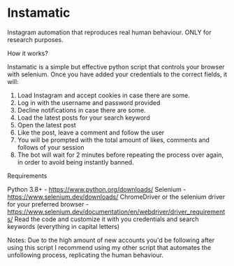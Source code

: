 # Instamatic
Instagram automation that reproduces real human behaviour. ONLY for research purposes.

How it works?

Instamatic is a simple but effective python script that controls your browser with selenium. Once you have added your credentials to the correct fields, it will:

1. Load Instagram and accept cookies in case there are some. 
2. Log in with the username and password provided
3. Decline notifications in case there are some.
4. Load the latest posts for your search keyword
5. Open the latest post
6. Like the post, leave a comment and follow the user
7. You will be prompted with the total amount of likes, comments and follows of your session
8. The bot will wait for 2 minutes before repeating the process over again, in order to avoid being instantly banned.

Requirements

Python 3.8+ - https://www.python.org/downloads/
Selenium - https://www.selenium.dev/downloads/
ChromeDriver or the selenium driver for your preferred browser - https://www.selenium.dev/documentation/en/webdriver/driver_requirements/
Read the code and customize it with you credentials and search keywords (everything in capital letters)

Notes:
Due to the high amount of new accounts you'd be following after using this script I recommend using my other script that automates the unfollowing process, replicating the human behaviour.

